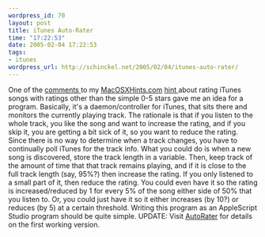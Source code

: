 ```yaml
--- 
wordpress_id: 70
layout: post
title: iTunes Auto-Rater
time: "17:22:53"
date: 2005-02-04 17:22:53
tags: 
- itunes
wordpress_url: http://schinckel.net/2005/02/04/itunes-auto-rater/
---
```

One of the [comments ][1]to my [MacOSXHints.com][2] [hint ][3]about rating iTunes songs with ratings other than the simple 0-5 stars gave me an idea for a program. Basically, it's a daemon/controller for iTunes, that sits there and monitors the currently playing track. The rationale is that if you listen to the whole track, you like the song and want to increase the rating, and if you skip it, you are getting a bit sick of it, so you want to reduce the rating. Since there is no way to determine when a track changes, you have to continually poll iTunes for the track info. What you could do is when a new song is discovered, store the track length in a variable. Then, keep track of the amount of time that that track remains playing, and if it is close to the full track length (say, 95%?) then increase the rating. If you only listened to a small part of it, then reduce the rating. You could even have it so the rating is increased/reduced by 1 for every 5% of the song either side of 50% that you listen to. Or, you could just have it so it either increases (by 10?) or reduces (by 5) at a certain threshold. Writing this program as an AppleScript Studio program should be quite simple. UPDATE: Visit [AutoRater][4] for details on the first working version. 

   [1]: http://www.macosxhints.com/comment.php?mode=display&sid=20050131061622132&title=fine+tuned%2C+dynamic+rating&type=article&order=&pid=51901 (fine+tuned%2C+dynamic+rating&type=article&order=&pid=51901)
   [2]: http://www.macosxhints.com
   [3]: http://www.macosxhints.com/article.php?story=20050131061622132
   [4]: http://schinckel.net/2005/02/06/autorater/

